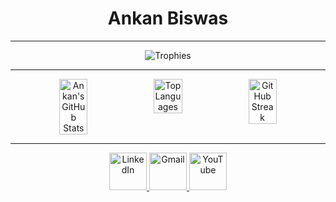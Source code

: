 <div align="center">
 
#  **Ankan Biswas**

---

![Trophies](https://github-profile-trophy.vercel.app/?username=AnkanCompiled&theme=radical)

---

<p style="display: flex; justify-content: center;">
    <img src="https://github-readme-stats.vercel.app/api?username=AnkanCompiled&show_icons=true&theme=radical" alt="Ankan's GitHub Stats" style="width: 30%;"/>
    <img src="https://github-readme-stats.vercel.app/api/top-langs/?username=AnkanCompiled&layout=compact&theme=radical" alt="Top Languages" style="width: 30%;"/>
    <img src="https://github-readme-streak-stats.herokuapp.com/?user=AnkanCompiled&theme=radical" alt="GitHub Streak" style="width: 30%;"/>
</p>

---

<p align="center">
  <a href="https://www.linkedin.com/in/ankanbiswas-in" target="blank">
    <img src="https://img.icons8.com/?size=100&id=xuvGCOXi8Wyg&format=png&color=000000" width="60" alt="LinkedIn" />
  </a>  
  <a href="mailto:ankanb560@gmail.com" target="blank">
    <img src="https://img.icons8.com/?size=100&id=P7UIlhbpWzZm&format=png&color=000000" width="60" alt="Gmail" />
  </a>
  <a href="https://www.youtube.com/@ankan1001" target="blank">
    <img src="https://img.icons8.com/?size=100&id=19318&format=png&color=000000" width="60" alt="YouTube" />
  </a>
</p>


</div>
